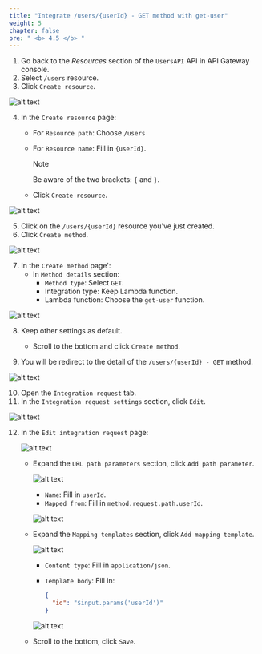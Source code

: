 ```yaml
---
title: "Integrate /users/{userId} - GET method with get-user"
weight: 5
chapter: false
pre: " <b> 4.5 </b> "
---
```


1. Go back to the _Resources_ section of the `UsersAPI` API in API Gateway console.
2. Select `/users` resource.
3. Click `Create resource`.

![alt text](/images/workshop-2/API-Gateway--users-userId--create-resource.jpg)

4. In the `Create resource` page:
   - For `Resource path`: Choose `/users`
   - For `Resource name`: Fill in `{userId}`.

     > [!NOTE]
     > Be aware of the two brackets: `{` and `}`.

   - Click `Create resource`.

![alt text](/images/workshop-2/API-Gateway--users-userId--create-resource-detail.jpg)

5. Click on the `/users/{userId}` resource you've just created.
6. Click `Create method`.

![alt text](/images/workshop-2/API-Gateway--users-userId-GET-method--create-method.jpg)

7. In the `Create method` page':
   - In `Method details` section:
     - `Method type`: Select `GET`.
     - Integration type: Keep Lambda function.
     - Lambda function: Choose the `get-user` function.

![alt text](/images/workshop-2/API-Gateway--users-userId-GET-method--create-method-detail.jpg)

8. Keep other settings as default.
   - Scroll to the bottom and click `Create method`.

9. You will be redirect to the detail of the `/users/{userId} - GET` method.

![alt text](/images/workshop-2/API-Gateway--users-userId-GET-method--method-detail.jpg)

10. Open the `Integration request` tab.
11. In the `Integration request settings` section, click `Edit`.

![alt text](/images/workshop-2/API-Gateway--users-userId-GET-method--integration-request.jpg)

12. In the `Edit integration request` page:

    ![alt text](/images/workshop-2/API-Gateway--users-userId-GET-method--integration-request-detail.jpg)
    - Expand the `URL path parameters` section, click `Add path parameter`.

      ![alt text](/images/workshop-2/API-Gateway--users-userId-GET-method--integration-request--URL-path-parameters.png)
      - `Name`: Fill in `userId`.
      - `Mapped from`: Fill in `method.request.path.userId`.

      ![alt text](/images/workshop-2/API-Gateway--users-userId-GET-method--integration-request--URL-path-parameters--userId.png)

    - Expand the `Mapping templates` section, click `Add mapping template`.

      ![alt text](/images/workshop-2/API-Gateway--users-userId-GET-method--integration-request--mapping-template.png)
      - `Content type`: Fill in `application/json`.
      - `Template body`: Fill in:

        ```json
        {
          "id": "$input.params('userId')"
        }
        ```

      ![alt text](/images/workshop-2/API-Gateway--users-userId-GET-method--integration-request--mapping-template-body.png)

    - Scroll to the bottom, click `Save`.
